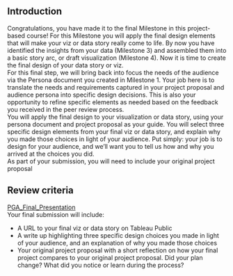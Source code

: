 ## Introduction
Congratulations, you have made it to the final Milestone in this project-based course!  For this Milestone you will apply the final design elements that will make your viz or data story really come to life. By now you have identified the insights from your data (Milestone 3) and assembled them into a basic story arc, or draft visualization (Milestone 4). Now it is time to create the final design of your data story or viz.\
For this final step, we will bring back into focus the needs of the audience via the Persona document you created in Milestone 1. Your job here is to translate the needs and requirements captured in your project proposal and audience persona into specific design decisions. This is also your opportunity to refine specific elements as needed based on the feedback you received in the peer review process.\
You will apply the final design to your visualization or data story, using your persona document and project proposal as your guide. You will select three specific design elements from your final viz or data story, and explain why you made those choices in light of your audience. Put simply: your job is to design for your audience, and we’ll want you to tell us how and why you arrived at the choices you did.\
As part of your submission, you will need to include your original project proposal

## Review criteria
[PGA_Final_Presentation](./PGA_Final_Presentation.pdf)\
Your final submission will include:
* A URL to your final viz or data story on Tableau Public
* A write up highlighting three specific design choices you made in light of your audience, and an explanation of why you made those choices
* Your original project proposal with a short reflection on how your final project compares to your original project proposal. Did your plan change? What did you notice or learn during the process?
